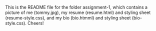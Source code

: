 This is the README file for the folder assignment-1, which contains a picture of me (tommy.jpg), my resume (resume.html) and styling sheet (resume-style.css), and my bio (bio.htmml) and styling sheet (bio-style.css). Cheers!
